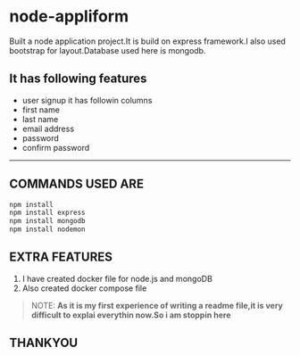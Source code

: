 # node-appliform
Built a node application project.It is build on express framework.I also used bootstrap for layout.Database used here is mongodb.
## **It has following features**
* user signup it has followin columns
* first name
* last name
* email address
* password
* confirm password
-----
## COMMANDS USED ARE
 ```sh
npm install
npm install express
npm install mongodb
npm install nodemon
```
 ## EXTRA FEATURES 
1. I have created docker file for node.js and mongoDB
1. Also created docker compose file
>NOTE: **As it is my first experience of writing a readme file,it is very difficult to explai everythin now.So i am stoppin here**

## THANKYOU
